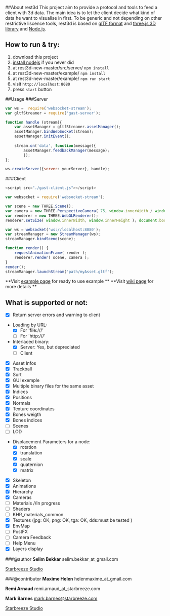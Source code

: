 
##About rest3d
This project aim to provide a protocol and tools to feed a client with 3d data. 
The main idea is to let the client decide what kind of data he want to visualise in first. 
To be generic and not depending on other restrictive liscence tools, rest3d is based on [glTF format](https://github.com/KhronosGroup/glTF) and [three.js 3D library](http://threejs.org) and [Node.js](https://nodejs.org).

## How to run & try:
1. download this project
2. [install nodejs](https://docs.npmjs.com/getting-started/installing-node) if you never did
3. at rest3d-new-master/src/server/ `npm install`
4. at rest3d-new-master/example/ `npm install`
5. at rest3d-new-master/example/ `npm run start`
6. visit `http://localhost:8080`
7. press `start` button

##Usage
###Server
```javascript
var ws =  require('websocket-stream');
var gltfStreamer = require('gast-server');

function handle (stream){
    var assetManager = gltfStreamer.assetManager();
    assetManager.bindWebSocket(stream);
    assetManager.initEvent();
	
    stream.on('data', function(message){
        assetManager.feedbackManager(message); 
        });
};

ws.createServer({server: yourServer}, handle);
```

###Client
```javascript
<script src="./gast-client.js"></script> 

var websocket = require('websocket-stream');

var scene = new THREE.Scene();
var camera = new THREE.PerspectiveCamera( 75, window.innerWidth / window.innerHeight, 0.1, 1000 );
var renderer = new THREE.WebGLRenderer();
renderer.setSize( window.innerWidth, window.innerHeight ); document.body.appendChild( renderer.domElement );

var ws = websocket('ws://localhost:8080');
var streamManager = new StreamManager(ws);
streamManager.bindScene(scene);

function render() { 
    requestAnimationFrame( render );
    renderer.render( scene, camera ); 
}
render();
streamManager.launchStream('path/myAsset.gltf');

```
**Visit [example page](https://github.com/fl4re/rest3d-new/tree/master/example) for ready to use example **
**Visit [wiki page](https://github.com/fl4re/rest3d-new/wiki) for more details **

## What is supported or not:
- [x] Return server errors and warning to client
- Loading by URL: 
	- [x] For 'file:///'
	- [ ] For 'http:///'
- Interlaced binary: 
	- [x] Server: Yes, but depreciated
	- [ ] Client
- [x] Asset Infos
- [x] Trackball
- [x] Sort
- [x] GUI exemple
- [x] Multiple binary files for the same asset
- [x] Indices
- [x] Positions
- [x] Normals
- [x] Texture coordinates
- [x] Bones weigth
- [x] Bones indices
- [ ] Scenes
- [ ] LOD
- Displacement Parameters for a node:
	- [x] rotation
	- [x] translation
	- [x] scale
	- [x] quaternion
	- [x] matrix
- [x] Skeleton
- [x] Animations
- [x] Hierarchy
- [x] Cameras 
- [ ] Materials //In progress
- [ ] Shaders
- [ ] KHR_materials_common
- [x] Textures (jpg: OK, png: OK, tga: OK, dds:must be tested )
- [x] EnvMap
- [ ] PostFX
- [ ] Camera Feedback
- [ ] Help Menu
- [x] Layers display

###@author
**Selim Bekkar** selim.bekkar_at_gmail.com

[Starbreeze Studio](http://www.starbreeze.com)

###@contributor
**Maxime Helen** helenmaxime_at_gmail.com

**Remi Arnaud** remi.arnaud_at_starbreeze.com

**Mark Barnes** mark.barnes@starbreeze.com

[Starbreeze Studio](http://www.starbreeze.com)
 	